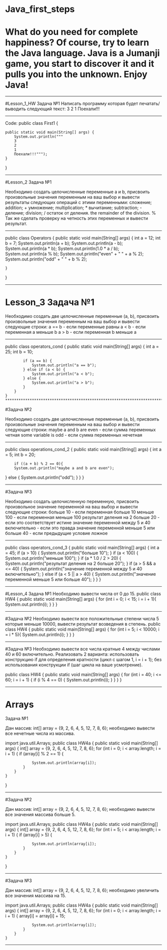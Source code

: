 # Java_first_steps
# What do you need for complete happiness? Of course, try to learn the Java language. Java is a Jumanji game, you start to discover it and it pulls you into the unknown. Enjoy Java!
*****************************************************************************************************************************
#Lesson_1_HW
Задача №1 Написать программу которая будет печатать/выводить следующий текст:
3
2
1
Поехали!!!
*****************************************************************************************************************************
Code:
public class First1 {

    public static void main(String[] args) {
        System.out.println("""
        3
        2
        1
        Поехали!!!""");
    }
}
*****************************************************************************************************************************
#Lesson_2 Задача №1

Необходимо создать целочисленные переменные a и b, присвоить произвольные значения переменным на ваш выбор и вывести результаты следующих операций с этими переменными: 
сложение; addition; +
умножение; multiplication; *
вычитание; subtraction; -
деление; division; /
остаток от деления. the remainder of the division. %
Так же сделать проверку на четность этих переменных и вывести результат.
*****************************************************************************************************************************
public class Operators {
    public static void main(String[] args) {
        int a = 12;
        int b = 7;
        System.out.println(a + b);
        System.out.println(a - b);
        System.out.println(a * b);
        System.out.println(1.0 * a / b);
        System.out.println(a % b);
        System.out.println("even" + " " + a % 2);
        System.out.println("odd" +  " " + b % 2);

    }
}
***********************************************************************************************************************
# Lesson_3 Задача №1

Необходимо создать две целочисленные переменные (a, b), присвоить произвольные значения переменным на ваш выбор и вывести следующие строки: 
a == b - если переменные равны
a < b - если переменная a меньше b
a > b - если переменная b меньше a
**********************************************************************************************************************
public class operators_cond {
            public static void main(String[] args) {
            int a = 25;
            int b = 10;

            if (a == b) {
                System.out.println("a == b");
            } else if (a < b) {
                System.out.println("a < b");
            } else {
                System.out.println("a > b");
            }
        }
    }
    *****************************************************************************************************************
#Задача №2

Необходимо создать две целочисленные переменные (a, b), присвоить произвольные значения переменным на ваш выбор и вывести следующие строки: 
maybe a and b are even - если сумма переменных четная
some variable is odd - если сумма переменных нечетная
*******************************************************************************************************************
public class operations_cond_2 {
    public static void main(String[] args) {
        int a = 5;
        int b = 20;

        if ((a + b) % 2 == 0){
        System.out.println("maybe a and b are even");

} else {
        System.out.println("odd");
    }
    }
    }

*******************************************************************************************************************
#Задача №3

Необходимо создать целочисленную переменную, присвоить произвольное значение переменной на ваш выбор и вывести следующие строки: 
больше 10 - если переменная больше 10
меньше 100 - если переменная меньше 100
результат деления на 2 больше 20 - если это соответствует истине
значение переменной между 5 и 40 включительно - если это правда
значение переменной меньше 5 или больше 40 - если предыдущие условие ложное
*********************************************************************************************************************
public class operators_cond_3 {
    public static void main(String[] args) {
        int a = 45;
        if (a > 10) {
            System.out.println("больше 10");
        }
        if (a < 100) {
            System.out.println("меньше 100");
        }
        if (a * 1.0 / 2 > 20) {
            System.out.println("результат деления на 2 больше 20");
        }
        if (a > 5 && a <= 40) {
            System.out.println("значение переменной между 5 и 40 включительно");
        }
        else if (a < 5 || a > 40) {
            System.out.println("значение переменной меньше 5 или больше 40");
        }
    }
}
**********************************************************************************************************************
#Lesson_4 Задача №1 Необходимо вывести числа от 0 до 15.
public class HW4 {
    public static void main(String[] args) {
        for (int i = 0; i < 15; i = i + 1){
            System.out.println(i);
        }
    }
}
*******************************************************************************************************************

#Задача №2 Необходимо вывести все положительные степени числа 5 которые меньше 10000, вывести результат возведения в степень.
public class HW4 {
    public static void main(String[] args) {
        for (int i = 5; i < 10000; i = i * 5){
            System.out.println(i);
        }
    }
}
******************************************************************************************************************
#Задача №3
Необходимо вывести все числа кратные 4 между числами 40 и 60 включительно.
Реализовать 2 варианта: 
использовать конструкцию if для определения кратности (цикл с шагом 1, i = i + 1);
без использования конструкции if (шаг цикла на ваше усмотрение).

public class HW4 {
    public static void main(String[] args) {
        for (int i = 40; i <= 60; i = i + 1) {
            if (i % 4 == 0) {
                System.out.println(i);
            }
        }
    }
}
******************************************************************************************************************

# Arrays
Задача №1

Дан массив:
int[] array = {9, 2, 6, 4, 5, 12, 7, 8, 6};
необходимо вывести все нечетные числа из массива.

import java.util.Arrays;
public class HW4a {
    public static void main(String[] args) {
        int[] array = {9, 2, 6, 4, 5, 12, 7, 8, 6};
        for (int i = 0; i < array.length; i = i + 1) {
            if (array[i] % 2 == 1) {

                System.out.println(array[i]);
            }
        }
    }
}

***************************************************************************************************************


#Задача №2

Дан массив:
int[] array = {9, 2, 6, 4, 5, 12, 7, 8, 6};
необходимо вывести все значения массива больше 5.

import java.util.Arrays;
public class HW4a {
    public static void main(String[] args) {
        int[] array = {9, 2, 6, 4, 5, 12, 7, 8, 6};
        for (int i = 5; i < array.length; i = i + 1) {
            if (array[i] > 5) {

                System.out.println(array[i]);
            }
        }
    }
}

**************************************************************************************************************

#Задача №3

Дан массив:
int[] array = {9, 2, 6, 4, 5, 12, 7, 8, 6};
необходимо увеличить все значения массива на 15.

import java.util.Arrays;
public class HW4a {
    public static void main(String[] args) {
        int[] array = {9, 2, 6, 4, 5, 12, 7, 8, 6};
        for (int i = 0; i < array.length; i = i + 1) {
            array[i] = array[i] + 15;


                System.out.println(array[i]);
            }
        }
    }
*************************************************************************************************************



